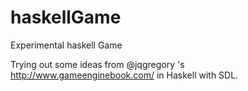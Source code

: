haskellGame
===========

Experimental haskell Game

Trying out some ideas from @jqgregory 's http://www.gameenginebook.com/ in Haskell with SDL.

